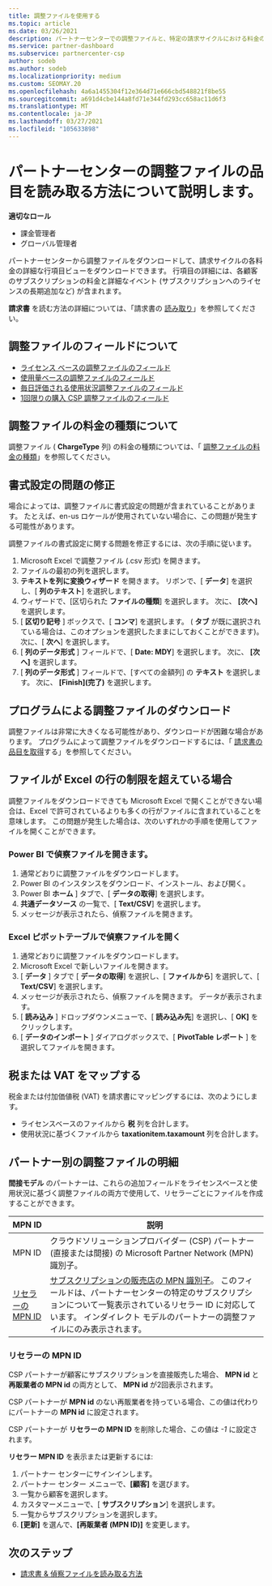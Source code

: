 ```yaml
---
title: 調整ファイルを使用する
ms.topic: article
ms.date: 03/26/2021
description: パートナーセンターでの調整ファイルと、特定の請求サイクルにおける料金の詳細な行項目ビューを解釈する方法について説明します。
ms.service: partner-dashboard
ms.subservice: partnercenter-csp
author: sodeb
ms.author: sodeb
ms.localizationpriority: medium
ms.custom: SEOMAY.20
ms.openlocfilehash: 4a6a1455304f12e364d71e666cbd548821f8be55
ms.sourcegitcommit: a691d4cbe144a8fd71e344fd293cc658ac11d6f3
ms.translationtype: MT
ms.contentlocale: ja-JP
ms.lasthandoff: 03/27/2021
ms.locfileid: "105633898"
---
```

# <a name="learn-how-to-read-the-line-items-in-your-partner-center-reconciliation-files"></a>パートナーセンターの調整ファイルの品目を読み取る方法について説明します。

**適切なロール**

- 課金管理者
- グローバル管理者

パートナーセンターから調整ファイルをダウンロードして、請求サイクルの各料金の詳細な行項目ビューをダウンロードできます。 行項目の詳細には、各顧客のサブスクリプションの料金と詳細なイベント (サブスクリプションへのライセンスの長期追加など) が含まれます。

**請求書** を読む方法の詳細については、「請求書の [読み取り](read-your-bill.md)」を参照してください。

## <a name="understand-reconciliation-file-fields"></a>調整ファイルのフィールドについて

- [ライセンス ベースの調整ファイルのフィールド](license-based-recon-files.md)
- [使用量ベースの調整ファイルのフィールド](usage-based-recon-files.md)
- [毎日評価される使用状況調整ファイルのフィールド](daily-rated-usage-recon-files.md)
- [1回限りの購入 CSP 調整ファイルのフィールド](modern-invoice-reconciliation-file.md)

## <a name="understand-charge-types-in-reconciliation-files"></a>調整ファイルの料金の種類について

調整ファイル ( **ChargeType** 列) の料金の種類については、「 [調整ファイルの料金の種類](recon-file-charge-types.md)」を参照してください。

## <a name="fix-formatting-issues"></a>書式設定の問題の修正

場合によっては、調整ファイルに書式設定の問題が含まれていることがあります。 たとえば、en-us ロケールが使用されていない場合に、この問題が発生する可能性があります。

調整ファイルの書式設定に関する問題を修正するには、次の手順に従います。

1. Microsoft Excel で調整ファイル (.csv 形式) を開きます。
2. ファイルの最初の列を選択します。
3. **テキストを列に変換ウィザード** を開きます。 リボンで、[ **データ**] を選択し、[ **列のテキスト**] を選択します。
4. ウィザードで、[区切られた **ファイルの種類**] を選択します。 次に、 **[次へ]** を選択します。
5. [ **区切り記号** ] ボックスで、[ **コンマ**] を選択します。 ( **タブ** が既に選択されている場合は、このオプションを選択したままにしておくことができます)。次に、[ **次へ**] を選択します。
6. [ **列のデータ形式** ] フィールドで、[ **Date: MDY**] を選択します。 次に、 **[次へ]** を選択します。
7. [ **列のデータ形式** ] フィールドで、[すべての金額列] の **テキスト** を選択します。 次に、 **[Finish]\(完了\)** を選択します。

## <a name="download-reconciliation-files-programmatically"></a>プログラムによる調整ファイルのダウンロード

調整ファイルは非常に大きくなる可能性があり、ダウンロードが困難な場合があります。 プログラムによって調整ファイルをダウンロードするには、「 [請求書の品目を取得](/partner-center/develop/get-invoiceline-items)する」を参照してください。

## <a name="if-your-file-exceeds-the-row-limit-in-excel"></a>ファイルが Excel の行の制限を超えている場合

調整ファイルをダウンロードできても Microsoft Excel で開くことができない場合は、Excel で許可されているよりも多くの行がファイルに含まれていることを意味します。 この問題が発生した場合は、次のいずれかの手順を使用してファイルを開くことができます。

### <a name="open-a-recon-file-in-power-bi"></a>Power BI で偵察ファイルを開きます。

1. 通常どおりに調整ファイルをダウンロードします。
2. Power BI のインスタンスをダウンロード、インストール、および開く。
3. Power BI **ホーム** ] タブで、[ **データの取得**] を選択します。
4. **共通データソース** の一覧で、[ **Text/CSV**] を選択します。
5. メッセージが表示されたら、偵察ファイルを開きます。

### <a name="open-a-recon-file-in-an-excel-pivot-table"></a>Excel ピボットテーブルで偵察ファイルを開く

1. 通常どおりに調整ファイルをダウンロードします。
2. Microsoft Excel で新しいファイルを開きます。
3. [ **データ** ] タブで [ **データの取得**] を選択し、[ **ファイルから**] を選択して、[ **Text/CSV**] を選択します。
4. メッセージが表示されたら、偵察ファイルを開きます。 データが表示されます。
5. [ **読み込み** ] ドロップダウンメニューで、[ **読み込み先**] を選択し、[ **OK]** をクリックします。
6. [ **データのインポート** ] ダイアログボックスで、[ **PivotTable レポート** ] を選択してファイルを開きます。

## <a name="map-taxes-or-vat"></a>税または VAT をマップする

税金または付加価値税 (VAT) を請求書にマッピングするには、次のようにします。

- ライセンスベースのファイルから **税** 列を合計します。
- 使用状況に基づくファイルから **taxationitem.taxamount** 列を合計します。

## <a name="itemize-reconciliation-files-by-partner"></a>パートナー別の調整ファイルの明細

**間接モデル** のパートナーは、これらの追加フィールドをライセンスベースと使用状況に基づく調整ファイルの両方で使用して、リセラーごとにファイルを作成することができます。

| MPN ID | 説明 |
| ------ | ----------- |
| MPN ID | クラウドソリューションプロバイダー (CSP) パートナー (直接または間接) の Microsoft Partner Network (MPN) 識別子。 |
| [リセラーの MPN ID](#reseller-mpn-id) | [サブスクリプションの販売店の MPN 識別子](#reseller-mpn-id)。 このフィールドは、パートナーセンターの特定のサブスクリプションについて一覧表示されているリセラー ID に対応しています。 インダイレクト モデルのパートナーの調整ファイルにのみ表示されます。 |

### <a name="reseller-mpn-id"></a>リセラーの MPN ID

CSP パートナーが顧客にサブスクリプションを直接販売した場合、 **MPN id** と **再販業者の MPN id** の両方として、 **MPN id** が2回表示されます。

CSP パートナーが **MPN id** のない再販業者を持っている場合、この値は代わりにパートナーの **MPN id** に設定されます。

CSP パートナーが **リセラーの MPN ID** を削除した場合、この値は *-1* に設定されます。

**リセラー MPN ID** を表示または更新するには:

1. パートナー センターにサインインします。
2. パートナー センター メニューで、**[顧客]** を選びます。
3. 一覧から顧客を選択します。
4. カスタマーメニューで、[ **サブスクリプション**] を選択します。
5. 一覧からサブスクリプションを選択します。
6. **[更新]** を選んで、**[再販業者 (MPN ID)]** を変更します。

## <a name="next-steps"></a>次のステップ

- [請求書 & 偵察ファイルを読み取る方法](read-your-bill.md) 